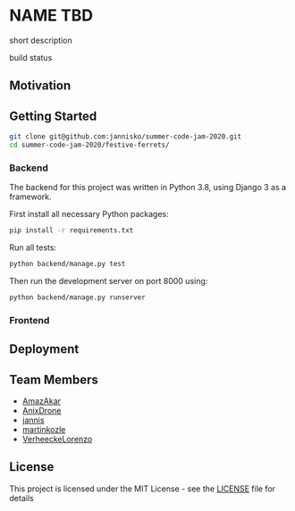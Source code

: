 # NAME TBD

short description

build status

## Motivation


## Getting Started

```bash
git clone git@github.com:jannisko/summer-code-jam-2020.git
cd summer-code-jam-2020/festive-ferrets/
```

### Backend

The backend for this project was written in Python 3.8, using Django 3 as a framework.

First install all necessary Python packages:
```bash
pip install -r requirements.txt
```

Run all tests:
```bash
python backend/manage.py test
```

Then run the development server on port 8000 using:
```bash
python backend/manage.py runserver
```


### Frontend


## Deployment

## Team Members

- [AmazAkar](https://github.com/AmazAkar)
- [AnixDrone](https://github.com/AnixDrone)
- [jannis](https://github.com/jannisko)
- [martinkozle](https://github.com/martinkozle)
- [VerheeckeLorenzo](https://github.com/VerheeckeLorenzo)



## License

This project is licensed under the MIT License - see the [LICENSE](../LICENSE) file for details